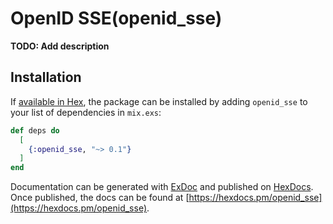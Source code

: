 # OpenID SSE(openid_sse)

**TODO: Add description**

## Installation

If [available in Hex](https://hex.pm/docs/publish), the package can be installed
by adding `openid_sse` to your list of dependencies in `mix.exs`:

```elixir
def deps do
  [
    {:openid_sse, "~> 0.1"}
  ]
end
```

Documentation can be generated with [ExDoc](https://github.com/elixir-lang/ex_doc)
and published on [HexDocs](https://hexdocs.pm). Once published, the docs can
be found at [https://hexdocs.pm/openid_sse](https://hexdocs.pm/openid_sse).

